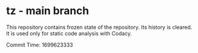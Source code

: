 # tz - main branch

This repository contains frozen state of the repository.
Its history is cleared. It is used only for static code
analysis with Codacy.

Commit Time: 1699623333